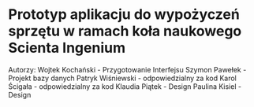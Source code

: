 # Prototyp aplikacju do wypożyczeń sprzętu w ramach koła naukowego Scienta Ingenium

Autorzy:
Wojtek Kochański - Przygotowanie Interfejsu
Szymon Pawełek - Projekt bazy danych
Patryk Wiśniewski - odpowiedzialny za kod
Karol Ścigała - odpowiedzialny za kod
Klaudia Piątek - Design
Paulina Kisiel - Design
